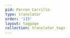 ```yaml
---
pid: Perren Carrillo
type: translator
order: '115'
layout: tagpage
collection: translator_tags
---
```

